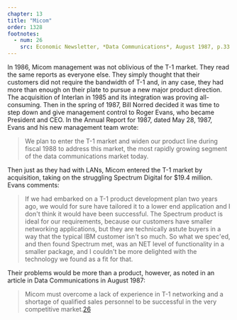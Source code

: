 ```yaml
---
chapter: 13
title: "Micom"
order: 1328
footnotes:
  - num: 26
    src: Economic Newsletter, *Data Communications*, August 1987, p.33
---
```


In 1986, Micom management was not oblivious of the T-1 market. They read the same reports as everyone else. They simply thought that their customers did not require the bandwidth of T-1 and, in any case, they had more than enough on their plate to pursue a new major product direction. The acquisition of Interlan in 1985 and its integration was proving all-consuming. Then in the spring of 1987, Bill Norred decided it was time to step down and give management control to Roger Evans, who became President and CEO. In the Annual Report for 1987, dated May 28, 1987, Evans and his new management team wrote:

>We plan to enter the T-1 market and widen our product line during fiscal 1988 to address this market, the most rapidly growing segment of the data communications market today.

Then just as they had with LANs, Micom entered the T-1 market by acquisition, taking on the struggling Spectrum Digital for $19.4 million. Evans comments:

>If we had embarked on a T-1 product development plan two years ago, we would for sure have tailored it to a lower end application and I don't think it would have been successful. The Spectrum product is ideal for our requirements, because our customers have smaller networking applications, but they are technically astute buyers in a way that the typical IBM customer isn't so much. So what we spec'ed, and then found Spectrum met, was an NET level of functionality in a smaller package, and I couldn't be more delighted with the technology we found as a fit for that.

Their problems would be more than a product, however, as noted in an article in Data Communications in August 1987:

>Micom must overcome a lack of experience in T-1 networking and a shortage of qualified sales personnel to be successful in the very competitive market.<a name="fnloc26" href="#fn26">26</a>
